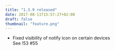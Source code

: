 ```yaml
---
title: "1.3.9 released"
date: 2017-08-11T15:57:27+02:00
draft: false
thumbnail: "feature.png"
---
```


*   Fixed visibility of notify icon on certain devices  
    See !53 #55

